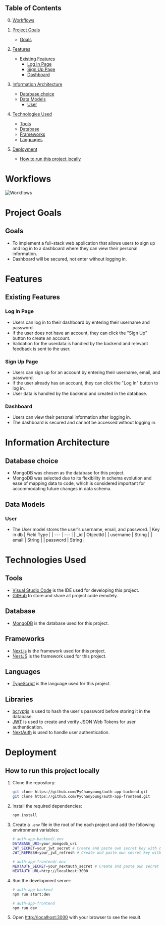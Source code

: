 ## Table of Contents

0. [Workflows](#workflows)

1. [Project Goals](#project-goals)

   - [Goals](#goals)

2. [Features](#features)

   - [Existing Features](#existing-features)
     - [Log In Page](#log-in-page)
     - [Sign Up Page](#sign-up-page)
     - [Dashboard](#dashboard)

3. [Information Architecture](#information-architecture)

   - [Database choice](#database-choice)
   - [Data Models](#data-models)
     - [User](#user)

4. [Technologies Used](#technologies-used)

   - [Tools](#tools)
   - [Database](#database)
   - [Frameworks](#frameworks)
   - [Languages](#languages)

5. [Deployment](#deployment)
   - [How to run this project locally](#how-to-run-this-project-locally)

# Workflows

![Workflows](./assets/workflows.png)

# Project Goals

## Goals

- To implement a full-stack web application that allows users to sign up and log in to a dashboard where they can view their personal information.
- Dashboard will be secured, not enter without logging in.

# Features

## Existing Features

### Log In Page

- Users can log in to their dashboard by entering their username and password.
- If the user does not have an account, they can click the "Sign Up" button to create an account.
- Validation for the userdata is handled by the backend and relevant feedback is sent to the user.

### Sign Up Page

- Users can sign up for an account by entering their username, email, and password.
- If the user already has an account, they can click the "Log In" button to log in.
- User data is handled by the backend and created in the database.

### Dashboard

- Users can view their personal information after logging in.
- The dashboard is secured and cannot be accessed without logging in.

# Information Architecture

## Database choice

- MongoDB was chosen as the database for this project.
- MongoDB was selected due to its flexibility in schema evolution and ease of mapping data to code, which is considered important for accommodating future changes in data schema.

## Data Models

### User

- The User model stores the user's username, email, and password.
  | Key in db | Field Type |
  | --- | --- |
  | \_id | ObjectId |
  | username | String |
  | email | String |
  | password | String |

# Technologies Used

## Tools

- [Visual Studio Code](https://code.visualstudio.com/) is the IDE used for developing this project.
- [GitHub](https://github.com/) to store and share all project code remotely.

## Database

- [MongoDB](https://www.mongodb.com/) is the database used for this project.

## Frameworks

- [Next.js](https://nextjs.org/) is the framework used for this project.
- [NestJS](https://nestjs.com/) is the framework used for this project.

## Languages

- [TypeScript](https://www.typescriptlang.org/) is the language used for this project.

## Libraries

- [bcryptjs](https://www.npmjs.com/package/bcryptjs) is used to hash the user's password before storing it in the database.
- [JWT](https://www.npmjs.com/package/jsonwebtoken) is used to create and verify JSON Web Tokens for user authentication.
- [NextAuth](https://next-auth.js.org/) is used to handle user authentication.

# Deployment

## How to run this project locally

1. Clone the repository:
   ```bash
   git clone https://github.com/PyChanyoung/auth-app-backend.git
   git clone https://github.com/PyChanyoung/auth-app-frontend.git
   ```
2. Install the required dependencies:
   ```bash
   npm install
   ```
3. Create a `.env` file in the root of the each project and add the following environment variables:
   ```bash
   # auth-app-backend/.env
   DATABASE_URI=your_mongodb_uri
   JWT_SECRET=your_jwt_secret # Create and paste own secret key with command `openssl rand -base64 64` in terminal
   JWT_REFRESH=your_jwt_refresh # Create and paste own secret key with command `openssl rand -base64 64` in terminal
   ```
   ```bash
   # auth-app-frontend/.env
   NEXTAUTH_SECRET=your_nextauth_secret # Create and paste own secret key with command `openssl rand -base64 64` in terminal
   NEXTAUTH_URL=http://localhost:3000
   ```
4. Run the development server:
   ```bash
   # auth-app-backend
   npm run start:dev
   ```
   ```bash
   # auth-app-frontend
   npm run dev
   ```
5. Open [http://localhost:3000](http://localhost:3000) with your browser to see the result.
